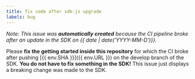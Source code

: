 ```yaml
---
title: fix code after sdk-js upgrade
labels: bug
---
```


_Note: This issue was **automatically created** because the CI pipeline broke after an update in the SDK on {{ date | date('YYYY-MM-D')}}._

Please **fix the getting started inside this repository** for which the CI broke after pushing [{{ env.SHA }}]({{ env.URL }}) on the develop branch of the SDK.
**You do not have to fix something in the SDK!**
This issue just displays a breaking change was made to the SDK.